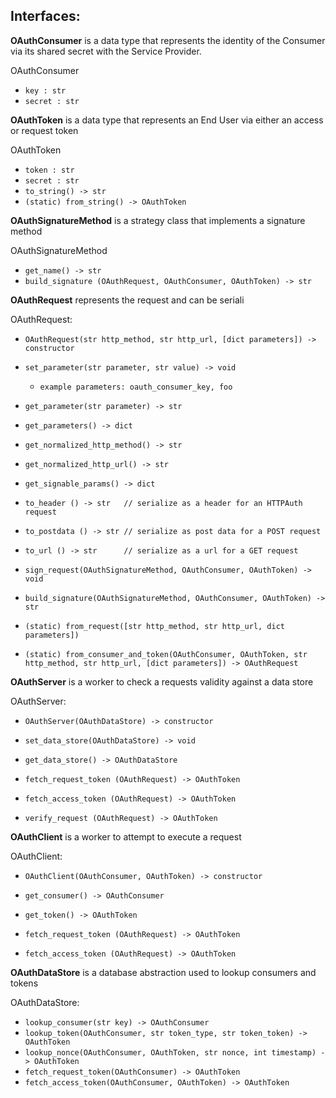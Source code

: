 ## Interfaces:

**OAuthConsumer** is a data type that represents the identity of the Consumer via its shared secret with the Service Provider.

OAuthConsumer
  - `key : str`
  - `secret : str`

**OAuthToken** is a data type that represents an End User via either an access or request token

OAuthToken
  - `token : str`
  - `secret : str`
  - `to_string() -> str`
  - `(static) from_string() -> OAuthToken`

**OAuthSignatureMethod** is a strategy class that implements a signature method

OAuthSignatureMethod
  - `get_name() -> str`
  - `build_signature (OAuthRequest, OAuthConsumer, OAuthToken) -> str`

**OAuthRequest** represents the request and can be seriali

OAuthRequest:
  - `OAuthRequest(str http_method, str http_url, [dict parameters]) -> constructor`
  - `set_parameter(str parameter, str value) -> void`
    - `example parameters: oauth_consumer_key, foo`
  - `get_parameter(str parameter) -> str`
  - `get_parameters() -> dict`

  - `get_normalized_http_method() -> str`
  - `get_normalized_http_url() -> str`
  - `get_signable_params() -> dict`

  - `to_header () -> str   // serialize as a header for an HTTPAuth request`
  - `to_postdata () -> str // serialize as post data for a POST request`
  - `to_url () -> str      // serialize as a url for a GET request`
  - `sign_request(OAuthSignatureMethod, OAuthConsumer, OAuthToken) -> void`
  - `build_signature(OAuthSignatureMethod, OAuthConsumer, OAuthToken) -> str`
  - `(static) from_request([str http_method, str http_url, dict parameters])`
  - `(static) from_consumer_and_token(OAuthConsumer, OAuthToken, str http_method, str http_url, [dict parameters]) -> OAuthRequest`


**OAuthServer** is a worker to check a requests validity against a data store

OAuthServer:
  - `OAuthServer(OAuthDataStore) -> constructor`
  - `set_data_store(OAuthDataStore) -> void`
  - `get_data_store() -> OAuthDataStore`

  - `fetch_request_token (OAuthRequest) -> OAuthToken`
  - `fetch_access_token (OAuthRequest) -> OAuthToken`
  - `verify_request (OAuthRequest) -> OAuthToken`

**OAuthClient** is a worker to attempt to execute a request

OAuthClient:
  - `OAuthClient(OAuthConsumer, OAuthToken) -> constructor`
  - `get_consumer() -> OAuthConsumer`
  - `get_token() -> OAuthToken`

  - `fetch_request_token (OAuthRequest) -> OAuthToken`
  - `fetch_access_token (OAuthRequest) -> OAuthToken`

**OAuthDataStore** is a database abstraction used to lookup consumers and tokens

OAuthDataStore:
  - `lookup_consumer(str key) -> OAuthConsumer`
  - `lookup_token(OAuthConsumer, str token_type, str token_token) -> OAuthToken`
  - `lookup_nonce(OAuthConsumer, OAuthToken, str nonce, int timestamp) -> OAuthToken`
  - `fetch_request_token(OAuthConsumer) -> OAuthToken`
  - `fetch_access_token(OAuthConsumer, OAuthToken) -> OAuthToken`
